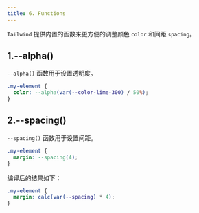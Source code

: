 ```yaml
---
title: 6. Functions
---
```


`Tailwind` 提供内置的函数来更方便的调整颜色 `color` 和间距 `spacing`。

## 1.--alpha()

`--alpha()` 函数用于设置透明度。

```css
.my-element {
  color: --alpha(var(--color-lime-300) / 50%);
}
```

## 2.--spacing()

`--spacing()` 函数用于设置间距。

```css
.my-element {
  margin: --spacing(4);
}
```

编译后的结果如下：

```css
.my-element {
  margin: calc(var(--spacing) * 4);
}
```
